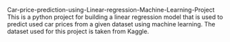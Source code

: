 Car-price-prediction-using-Linear-regression-Machine-Learning-Project
This is a python project for building a linear regression model that is used to predict used car prices from a given dataset using machine learning. The dataset used for this project is taken from Kaggle.
